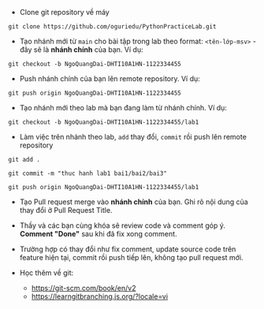 - Clone git repository về máy

```
git clone https://github.com/oguriedu/PythonPracticeLab.git
```

- Tạo nhánh mới từ `main` cho bài tập trong lab theo format: `<tên-lớp-msv>` - đây sẽ là **nhánh chính** của bạn. Ví dụ:

```
git checkout -b NgoQuangDai-DHTI10A1HN-1122334455
```

- Push nhánh chính của bạn lên remote repository. Ví dụ:

```
git push origin NgoQuangDai-DHTI10A1HN-1122334455
```

- Tạo nhánh mới theo lab mà bạn đang làm từ nhánh chính. Ví dụ:

```
git checkout -b NgoQuangDai-DHTI10A1HN-1122334455/lab1
```

- Làm việc trên nhánh theo lab, `add` thay đổi, `commit` rồi push lên remote repository

```
git add .

git commit -m "thuc hanh lab1 bai1/bai2/bai3"

git push origin NgoQuangDai-DHTI10A1HN-1122334455/lab1
```

- Tạo Pull request merge vào **nhánh chính** của bạn. Ghi rõ nội dung của thay đổi ở Pull Request Title.

- Thầy và các bạn cùng khóa sẽ review code và comment góp ý. **Comment "Done"** sau khi đã fix xong comment.

- Trường hợp có thay đổi như fix comment, update source code trên feature hiện tại, commit rồi push tiếp lên, không tạo pull request mới.

- Học thêm về git:
  - https://git-scm.com/book/en/v2
  - https://learngitbranching.js.org/?locale=vi